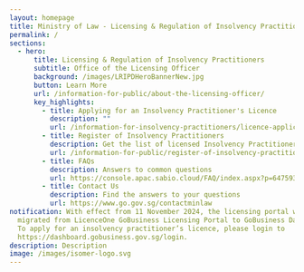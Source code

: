 ```yaml
---
layout: homepage
title: Ministry of Law - Licensing & Regulation of Insolvency Practitioners
permalink: /
sections:
  - hero:
      title: Licensing & Regulation of Insolvency Practitioners
      subtitle: Office of the Licensing Officer
      background: /images/LRIPDHeroBannerNew.jpg
      button: Learn More
      url: /information-for-public/about-the-licensing-officer/
      key_highlights:
        - title: Applying for an Insolvency Practitioner's Licence
          description: ""
          url: /information-for-insolvency-practitioners/licence-application-process/
        - title: Register of Insolvency Practitioners
          description: Get the list of licensed Insolvency Practitioners in Singapore
          url: /information-for-public/register-of-insolvency-practitioners/
        - title: FAQs
          description: Answers to common questions
          url: https://console.apac.sabio.cloud/FAQ/index.aspx?p=64759355
        - title: Contact Us
          description: Find the answers to your questions
          url: https://www.go.gov.sg/contactminlaw
notification: With effect from 11 November 2024, the licensing portal will be
  migrated from LicenceOne GoBusiness Licensing Portal to GoBusiness Dashboard.
  To apply for an insolvency practitioner’s licence, please login to
  https://dashboard.gobusiness.gov.sg/login.
description: Description
image: /images/isomer-logo.svg
---
```

